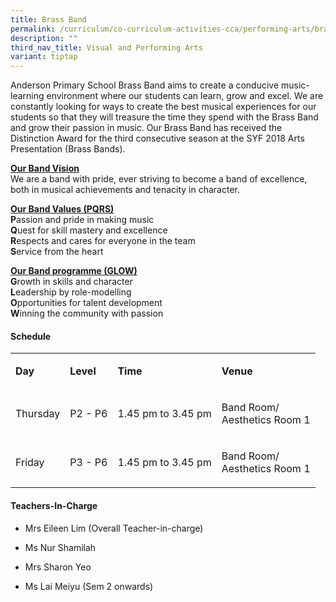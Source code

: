 ```yaml
---
title: Brass Band
permalink: /curriculum/co-curriculum-activities-cca/performing-arts/brass-band/
description: ""
third_nav_title: Visual and Performing Arts
variant: tiptap
---
```

<p>Anderson Primary School Brass Band aims to create a conducive music-learning
environment where our students can learn, grow and excel. We are constantly
looking for ways to create the best musical experiences for our students
so that they will treasure the time they spend with the Brass Band and
grow their passion in music. Our Brass Band has received the Distinction
Award for the third consecutive season at the SYF 2018 Arts Presentation
(Brass Bands).</p>
<p><strong><u>Our Band Vision<br></u></strong>We are a band with pride, ever
striving to become a band of excellence, both in musical achievements and
tenacity in character.</p>
<p><strong><u>Our Band Values (PQRS)<br></u>P</strong>assion and pride in
making music
<br><strong>Q</strong>uest for skill mastery and excellence
<br><strong>R</strong>espects and cares for everyone in the team
<br><strong>S</strong>ervice from the heart</p>
<p><strong><u>Our Band programme (GLOW)<br></u>G</strong>rowth in skills
and character
<br><strong>L</strong>eadership by role-modelling
<br><strong>O</strong>pportunities for talent development
<br><strong>W</strong>inning the community with passion</p>
<h4><strong>Schedule</strong></h4>
<table style="minWidth: 100px">
<colgroup>
<col>
<col>
<col>
<col>
</colgroup>
<tbody>
<tr>
<td rowspan="1" colspan="1">
<p><strong>Day</strong>
</p>
</td>
<td rowspan="1" colspan="1">
<p><strong>Level</strong>
</p>
</td>
<td rowspan="1" colspan="1">
<p><strong>Time</strong>
</p>
</td>
<td rowspan="1" colspan="1">
<p><strong>Venue</strong>
</p>
</td>
</tr>
<tr>
<td rowspan="1" colspan="1">
<p>Thursday</p>
</td>
<td rowspan="1" colspan="1">
<p>P2 - P6</p>
</td>
<td rowspan="1" colspan="1">
<p>1.45 pm to 3.45 pm</p>
</td>
<td rowspan="1" colspan="1">
<p>Band Room/
<br>Aesthetics Room 1
<br>
</p>
</td>
</tr>
<tr>
<td rowspan="1" colspan="1">
<p>Friday</p>
</td>
<td rowspan="1" colspan="1">
<p>P3 - P6</p>
</td>
<td rowspan="1" colspan="1">
<p>1.45 pm to 3.45 pm</p>
</td>
<td rowspan="1" colspan="1">
<p>Band Room/
<br>Aesthetics Room 1</p>
</td>
</tr>
</tbody>
</table>
<h4><strong>Teachers-In-Charge</strong></h4>
<ul data-tight="true" class="tight">
<li>
<p>Mrs Eileen Lim (Overall Teacher-in-charge)</p>
</li>
<li>
<p>Ms Nur Shamilah</p>
</li>
<li>
<p>Mrs Sharon Yeo</p>
</li>
<li>
<p>Ms Lai Meiyu (Sem 2 onwards)</p>
</li>
</ul>
<p></p>